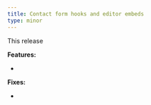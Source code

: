 ```yaml
---
title: Contact form hooks and editor embeds
type: minor
---
```


This release

**Features:**

* 


**Fixes:**

* 
